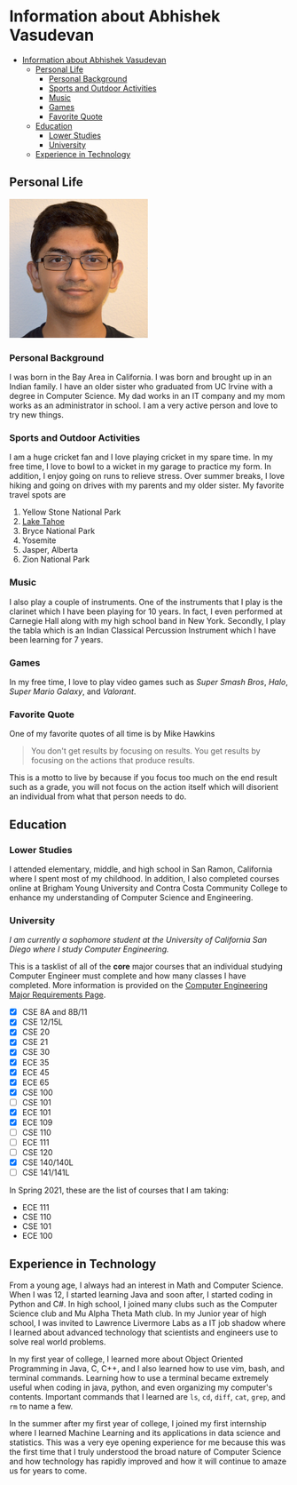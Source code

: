 # Information about Abhishek Vasudevan



- [Information about Abhishek Vasudevan](#information-about-abhishek-vasudevan)
  - [Personal Life](#personal-life)
    - [Personal Background](#personal-background)
    - [Sports and Outdoor Activities](#sports-and-outdoor-activities)
    - [Music](#music)
    - [Games](#games)
    - [Favorite Quote](#favorite-quote)
  - [Education](#education)
    - [Lower Studies](#lower-studies)
    - [University](#university)
  - [Experience in Technology](#experience-in-technology)

## Personal Life

<img src="Images/Screen%20Shot%202021-04-02%20at%2010.46.28%20PM.png" width="250" height="250">

### Personal Background
I was born in the Bay Area in California. I was born and brought up in an Indian family. I have an older sister who graduated from UC Irvine with a degree in Computer Science. My dad works in an IT company and my mom works as an administrator in school. I am a very active person and love to try new things.

### Sports and Outdoor Activities
I am a huge cricket fan and I love playing cricket in my spare time. In my free time, I love to bowl to a wicket in my garage to practice my form. In addition, I enjoy going on runs to relieve stress. Over summer breaks, I love hiking and going on drives with my parents and my older sister. My favorite travel spots are 

1. Yellow Stone National Park
2. [Lake Tahoe](Images/IMG_0146.jpg)
3. Bryce National Park
4. Yosemite
5. Jasper, Alberta
6. Zion National Park

### Music

I also play a couple of instruments. One of the instruments that I play is the clarinet which I have been playing for 10 years. In fact, I even performed at Carnegie Hall along with my high school band in New York. Secondly, I play the tabla which is an Indian Classical Percussion Instrument which I have been learning for 7 years.

### Games
In my free time, I love to play video games such as *Super Smash Bros*, *Halo*, *Super Mario Galaxy*, and *Valorant*.

### Favorite Quote
One of my favorite quotes of all time is by Mike Hawkins
> You don't get results by focusing on results. You get results by focusing on the actions that produce results.

This is a motto to live by because if you focus too much on the end result such as a grade, you will not focus on the action itself which will disorient an individual from what that person needs to do.


## Education
### Lower Studies
I attended elementary, middle, and high school in San Ramon, California where I spent most of my childhood. In addition, I also completed courses online at Brigham Young University and Contra Costa Community College to enhance my understanding of Computer Science and Engineering.

### University
*I am currently a sophomore student at the University of California San Diego where I study Computer Engineering.* 

This is a tasklist of all of the **core** major courses that an individual studying Computer Engineer must complete and how many classes I have completed. More information is provided on the [Computer Engineering Major Requirements Page](https://ece.ucsd.edu/undergraduate/undergraduate-programs/computer-engineering-major).

- [x] CSE 8A and 8B/11
- [x] CSE 12/15L
- [x] CSE 20
- [x] CSE 21
- [x] CSE 30
- [x] ECE 35
- [x] ECE 45
- [x] ECE 65
- [x] CSE 100
- [ ] CSE 101 
- [x] ECE 101
- [x] ECE 109
- [ ] CSE 110 
- [ ] ECE 111 
- [ ] CSE 120
- [x] CSE 140/140L
- [ ] CSE 141/141L

In Spring 2021, these are the list of courses that I am taking:
- ECE 111
- CSE 110
- CSE 101
- ECE 100

## Experience in Technology
From a young age, I always had an interest in Math and Computer Science. When I was 12, I started learning Java and soon after, I started coding in Python and C#. In high school, I joined many clubs such as the Computer Science club and Mu Alpha Theta Math club. In my Junior year of high school, I was invited to Lawrence Livermore Labs as a IT job shadow where I learned about advanced technology that scientists and engineers use to solve real world problems.

In my first year of college, I learned more about Object Oriented Programming in Java, C, C++, and I also learned how to use vim, bash, and terminal commands. Learning how to use a terminal became extremely useful when coding in java, python, and even organizing my computer's contents. Important commands that I learned are `ls`, `cd`, `diff`, `cat`, `grep`, and `rm` to name a few.

In the summer after my first year of college, I joined my first internship where I learned Machine Learning and its applications in data science and statistics. This was a very eye opening experience for me because this was the first time that I truly understood the broad nature of Computer Science and how technology has rapidly improved and how it will continue to amaze us for years to come.


